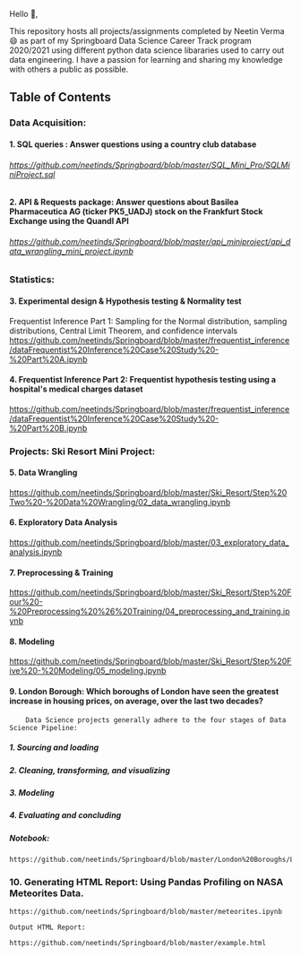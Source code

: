 Hello 👋,

This repository hosts all projects/assignments completed by Neetin Verma 😄 as part of my Springboard Data Science Career Track program 2020/2021 using different python data science libararies used to carry out data engineering. I have a passion for learning and sharing my knowledge with others a public as possible.

 <p>
  <img width="10" align='left' src="****************************=true">
</p>
 
## Table of Contents


### Data Acquisition:

#### 1. SQL queries : Answer questions using a country club database
  ###### https://github.com/neetinds/Springboard/blob/master/SQL_Mini_Pro/SQLMiniProject.sql
	
#### 2. API & Requests package: Answer questions about Basilea Pharmaceutica AG (ticker PK5_UADJ) stock on the Frankfurt Stock Exchange using the Quandl API 
   ###### https://github.com/neetinds/Springboard/blob/master/api_miniproject/api_data_wrangling_mini_project.ipynb

### Statistics:

#### 3. Experimental design & Hypothesis testing & Normality test
   Frequentist Inference Part 1: Sampling for the Normal distribution, sampling distributions, Central Limit Theorem, and confidence intervals
   https://github.com/neetinds/Springboard/blob/master/frequentist_inference/dataFrequentist%20Inference%20Case%20Study%20-%20Part%20A.ipynb
   
#### 4. Frequentist Inference Part 2: Frequentist hypothesis testing using a hospital's medical charges dataset
   https://github.com/neetinds/Springboard/blob/master/frequentist_inference/dataFrequentist%20Inference%20Case%20Study%20-%20Part%20B.ipynb
	

### Projects: Ski Resort Mini Project:

#### 5. Data Wrangling
   
   https://github.com/neetinds/Springboard/blob/master/Ski_Resort/Step%20Two%20-%20Data%20Wrangling/02_data_wrangling.ipynb
   
#### 6. Exploratory Data Analysis
   
   https://github.com/neetinds/Springboard/blob/master/03_exploratory_data_analysis.ipynb
   
#### 7. Preprocessing & Training
   
   https://github.com/neetinds/Springboard/blob/master/Ski_Resort/Step%20Four%20-%20Preprocessing%20%26%20Training/04_preprocessing_and_training.ipynb
   
#### 8. Modeling
   
   https://github.com/neetinds/Springboard/blob/master/Ski_Resort/Step%20Five%20-%20Modeling/05_modeling.ipynb
   
#### 9. London Borough: Which boroughs of London have seen the greatest increase in housing prices, on average, over the last two decades? 
        Data Science projects generally adhere to the four stages of Data Science Pipeline:
   ##### 1. Sourcing and loading
   ##### 2. Cleaning, transforming, and visualizing
   ##### 3. Modeling
   ##### 4. Evaluating and concluding 
   ##### Notebook:
    https://github.com/neetinds/Springboard/blob/master/London%20Boroughs/London%20Boroughs%20Notebook.ipynb

### 10. Generating HTML Report: Using Pandas Profiling on NASA Meteorites Data.
    https://github.com/neetinds/Springboard/blob/master/meteorites.ipynb
    
    Output HTML Report:
    
    https://github.com/neetinds/Springboard/blob/master/example.html
    
    
